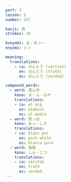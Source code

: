 ```yaml
---
part: 2
lesson: 5
number: 157

kanji: 真
strokes: 10

kunyomi: ま／まっー
onyomi: シン

meaning:
  translations:
    - ca: ほんとう (veritat)
      en: ほんとう (truth)
      es: ほんとう (verdad)

compound_words:
  - word: 真ん中
    kana: ま・ん・なか
    translations:
    - ca: el mig
      en: midmost
      es: el medio
  - word: 真っ白
    kana: まっ・しろ
    translations:
    - ca: blanc pur
      en: pure white
      es: blanco puro
  - word: 真実
    kana: しん・じつ
    translations:
    - ca: veritat
      en: truth
      es: verdad
---
```

